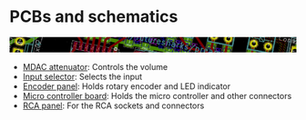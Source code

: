 # PCBs and schematics

<a href="#"><img src="https://raw.githubusercontent.com/FutureSharks/preamp-two/master/images/page_break_input_selector.png" width="900"></a>

* [MDAC attenuator](mdac-attenuator): Controls the volume
* [Input selector](input-selector): Selects the input
* [Encoder panel](encoder-panel): Holds rotary encoder and LED indicator
* [Micro controller board](mcu-board): Holds the micro controller and other connectors
* [RCA panel](rca-panel): For the RCA sockets and connectors
